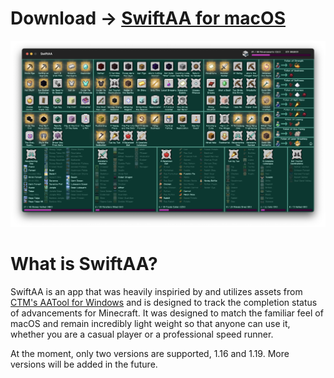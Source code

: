 # Download → [SwiftAA for macOS](https://github.com/Kihron/SwiftAA/releases/latest/)

![](Info/main.png)

# What is SwiftAA?
SwiftAA is an app that was heavily inspiried by and utilizes assets from [CTM's AATool for Windows](https://github.com/DarwinBaker/AATool) and is designed to track the completion status
of advancements for Minecraft. It was designed to match the familiar feel of macOS and remain incredibly light weight so that anyone can use it, whether
you are a casual player or a professional speed runner. 

At the moment, only two versions are supported, 1.16 and 1.19. More versions will be added in the future.
